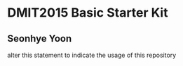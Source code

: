 # DMIT2015 Basic Starter Kit

## Seonhye Yoon

alter this statement to indicate the usage of this repository
